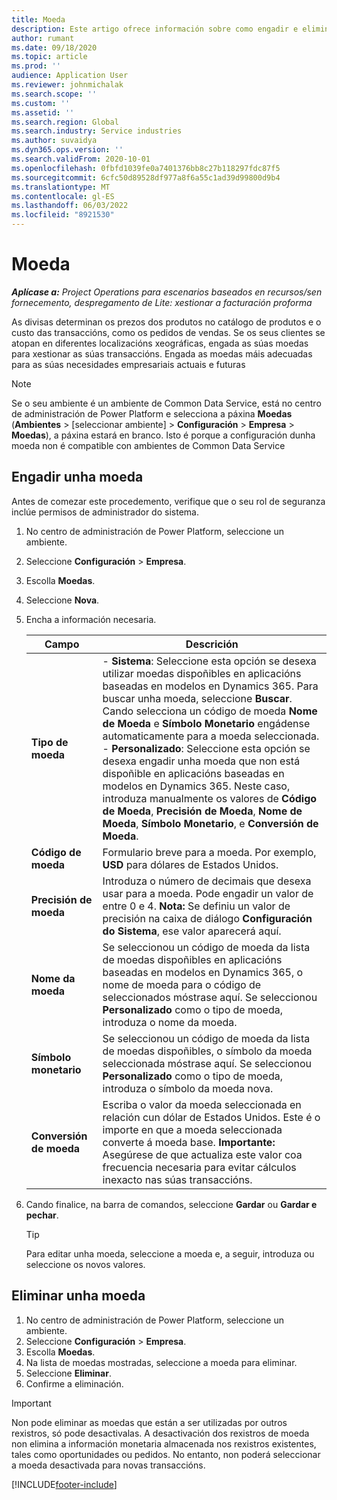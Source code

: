 ```yaml
---
title: Moeda
description: Este artigo ofrece información sobre como engadir e eliminar tipos de moeda en Project Operations.
author: rumant
ms.date: 09/18/2020
ms.topic: article
ms.prod: ''
audience: Application User
ms.reviewer: johnmichalak
ms.search.scope: ''
ms.custom: ''
ms.assetid: ''
ms.search.region: Global
ms.search.industry: Service industries
ms.author: suvaidya
ms.dyn365.ops.version: ''
ms.search.validFrom: 2020-10-01
ms.openlocfilehash: 0fbfd1039fe0a7401376bb8c27b118297fdc87f5
ms.sourcegitcommit: 6cfc50d89528df977a8f6a55c1ad39d99800d9b4
ms.translationtype: MT
ms.contentlocale: gl-ES
ms.lasthandoff: 06/03/2022
ms.locfileid: "8921530"
---
```

# <a name="currency"></a>Moeda

_**Aplícase a:** Project Operations para escenarios baseados en recursos/sen fornecemento, despregamento de Lite: xestionar a facturación proforma_



As divisas determinan os prezos dos produtos no catálogo de produtos e o custo das transaccións, como os pedidos de vendas. Se os seus clientes se atopan en diferentes localizacións xeográficas, engada as súas moedas para xestionar as súas transaccións. Engada as moedas máis adecuadas para as súas necesidades empresariais actuais e futuras  

> [!NOTE]
> Se o seu ambiente é un ambiente de Common Data Service, está no centro de administración de Power Platform e selecciona a páxina **Moedas** (**Ambientes** > [seleccionar ambiente] > **Configuración** > **Empresa** > **Moedas**), a páxina estará en branco. Isto é porque a configuración dunha moeda non é compatible con ambientes de Common Data Service

## <a name="add-a-currency"></a>Engadir unha moeda  
Antes de comezar este procedemento, verifique que o seu rol de seguranza inclúe permisos de administrador do sistema. 

1. No centro de administración de Power Platform, seleccione un ambiente. 
2. Seleccione **Configuración** > **Empresa**.
3. Escolla **Moedas**.  
4. Seleccione **Nova**.  
5. Encha a información necesaria.  


   |          Campo          |                                                                                                                                                                                                                                                                                                                                                                            Descrición                                                                                                                                                                                                                                                                                                                                                                            |
   |-------------------------|-------------------------------------------------------------------------------------------------------------------------------------------------------------------------------------------------------------------------------------------------------------------------------------------------------------------------------------------------------------------------------------------------------------------------------------------------------------------------------------------------------------------------------------------------------------------------------------------------------------------------------------------------------------------------------------------------------------------------------------------------------------------|
   |    **Tipo de moeda**    | - **Sistema**: Seleccione esta opción se desexa utilizar moedas dispoñibles en aplicacións baseadas en modelos en Dynamics 365. Para buscar unha moeda, seleccione **Buscar**. Cando selecciona un código de moeda **Nome de Moeda** e **Símbolo Monetario** engádense automaticamente para a moeda seleccionada.<br />- **Personalizado**: Seleccione esta opción se desexa engadir unha moeda que non está dispoñible en aplicacións baseadas en modelos en Dynamics 365. Neste caso, introduza manualmente os valores de **Código de Moeda**, **Precisión de Moeda**, **Nome de Moeda**, **Símbolo Monetario**, e **Conversión de Moeda**. |
   |    **Código de moeda**    |                                                                                                                                                                                                                                                                                                                                            Formulario breve para a moeda. Por exemplo, **USD** para dólares de Estados Unidos.                                                                                                                                                                                                                                                                                                                                            |
   | **Precisión de moeda**  |                                                                                                                                                                                  Introduza o número de decimais que desexa usar para a moeda.  Pode engadir un valor de entre 0 e 4. **Nota:** Se definiu un valor de precisión na caixa de diálogo **Configuración do Sistema**, ese valor aparecerá aquí.                                                                                                                                                                                  |
   |    **Nome da moeda**    |                                                                                                                                                                                                                                         Se seleccionou un código de moeda da lista de moedas dispoñibles en aplicacións baseadas en modelos en Dynamics 365, o nome de moeda para o código de seleccionados móstrase aquí. Se seleccionou **Personalizado** como o tipo de moeda, introduza o nome da moeda.                                                                                                                                                                                                                                          |
   |   **Símbolo monetario**   |                                                                                                                                                                                                                                                                      Se seleccionou un código de moeda da lista de moedas dispoñibles, o símbolo da moeda seleccionada móstrase aquí. Se seleccionou **Personalizado** como o tipo de moeda, introduza o símbolo da moeda nova.                                                                                                                                                                                                                                                                       |
   | **Conversión de moeda** |                                                                                                                                                                                                                                     Escriba o valor da moeda seleccionada en relación cun dólar de Estados Unidos. Este é o importe en que a moeda seleccionada converte á moeda base. **Importante:** Asegúrese de que actualiza este valor coa frecuencia necesaria para evitar cálculos inexacto nas súas transaccións.                                                                                                                                                                                                                                      |


6. Cando finalice, na barra de comandos, seleccione **Gardar** ou **Gardar e pechar**.  

   > [!TIP]
   >  Para editar unha moeda, seleccione a moeda e, a seguir, introduza ou seleccione os novos valores.  

## <a name="delete-a-currency"></a>Eliminar unha moeda  

1. No centro de administración de Power Platform, seleccione un ambiente. 
2. Seleccione **Configuración** > **Empresa**.
3. Escolla **Moedas**.  
4. Na lista de moedas mostradas, seleccione a moeda para eliminar.  
5. Seleccione **Eliminar**.  
6. Confirme a eliminación.  

> [!IMPORTANT]
>  Non pode eliminar as moedas que están a ser utilizadas por outros rexistros, só pode desactivalas. A desactivación dos rexistros de moeda non elimina a información monetaria almacenada nos rexistros existentes, tales como oportunidades ou pedidos. No entanto, non poderá seleccionar a moeda desactivada para novas transaccións.  


[!INCLUDE[footer-include](../includes/footer-banner.md)]